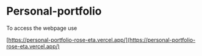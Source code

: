 # Personal-portfolio

To access the webpage use 

[https://personal-portfolio-rose-eta.vercel.app/](https://personal-portfolio-rose-eta.vercel.app/)
